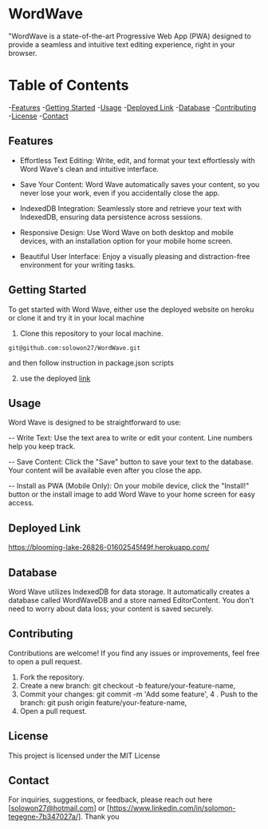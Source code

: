 # WordWave
"WordWave is a state-of-the-art Progressive Web App (PWA) designed to provide a seamless and intuitive text editing experience, right in your browser. 
# Table of Contents
-[Features](#features)
-[Getting Started](#GettingStarted)
-[Usage](#usage)
-[Deployed Link](#DeployedLink)
-[Database](#database)
-[Contributing](#contributing)
-[License](#license)
-[Contact](#contact)

## Features
- Effortless Text Editing: Write, edit, and format your text effortlessly with Word Wave's clean and intuitive interface.

- Save Your Content: Word Wave automatically saves your content, so you never lose your work, even if you accidentally close the app.

- IndexedDB Integration: Seamlessly store and retrieve your text with IndexedDB, ensuring data persistence across sessions.

- Responsive Design: Use Word Wave on both desktop and mobile devices, with an installation option for your mobile home screen.

- Beautiful User Interface: Enjoy a visually pleasing and distraction-free environment for your writing tasks.

## Getting Started
To get started with Word Wave, either use the deployed website on heroku or clone it and try it in your local machine

1. Clone this repository to your local machine.

```git@github.com:solowon27/WordWave.git```

and then follow instruction in package.json scripts

2. use the deployed [link](https://blooming-lake-26826-01602545f49f.herokuapp.com/) 

## Usage
Word Wave is designed to be straightforward to use:

-- Write Text: Use the text area to write or edit your content. Line numbers help you keep track.

-- Save Content: Click the "Save" button to save your text to the database. Your content will be available even after you close the app.

-- Install as PWA (Mobile Only): On your mobile device, click the "Install!" button or the install image to add Word Wave to your home screen for easy access.

## Deployed Link

https://blooming-lake-26826-01602545f49f.herokuapp.com/
## Database

Word Wave utilizes IndexedDB for data storage. It automatically creates a database called WordWaveDB and a store named EditorContent. You don't need to worry about data loss; your content is saved securely.

## Contributing
Contributions are welcome! If you find any issues or improvements, feel free to open a pull request.

1. Fork the repository.
2. Create a new branch: git checkout -b feature/your-feature-name,
3. Commit your changes: git commit -m 'Add some feature',
4 . Push to the branch: git push origin feature/your-feature-name,
5. Open a pull request.

## License

This project is licensed under the MIT License

## Contact 

For inquiries, suggestions, or feedback, please reach out here [solowon27@hotmail.com] or [https://www.linkedin.com/in/solomon-tegegne-7b347027a/]. Thank you

